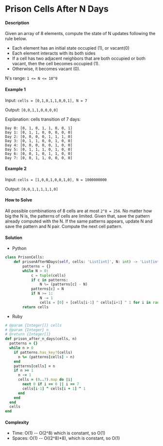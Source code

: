 # Prison Cells After N Days

#### Description

Given an array of 8 elements, compute the state of N updates following the rule below.

- Each element has an initial state occupied (1), or vacant(0)
- Each element interacts with its both sides
- If a cell has two adjacent neighbors that are both occupied or both vacant, then the cell becomes occupied (1).
- Otherwise, it becomes vacant (0).

N's range: `1 <= N <= 10^9`

#### Example 1
Input: `cells = [0,1,0,1,1,0,0,1], N = 7`

Output: `[0,0,1,1,0,0,0,0]`

Explanation: cells transition of 7 days:

```
Day 0: [0, 1, 0, 1, 1, 0, 0, 1]
Day 1: [0, 1, 1, 0, 0, 0, 0, 0]
Day 2: [0, 0, 0, 0, 1, 1, 1, 0]
Day 3: [0, 1, 1, 0, 0, 1, 0, 0]
Day 4: [0, 0, 0, 0, 0, 1, 0, 0]
Day 5: [0, 1, 1, 1, 0, 1, 0, 0]
Day 6: [0, 0, 1, 0, 1, 1, 0, 0]
Day 7: [0, 0, 1, 1, 0, 0, 0, 0]
```

#### Example 2
Input: `cells = [1,0,0,1,0,0,1,0], N = 1000000000`

Output: `[0,0,1,1,1,1,1,0]`

#### How to Solve

All possible combinations of 8 cells are at most `2^8 = 256`.
No matter how big the N is, the patterns of cells are limited.
Given that, save the pattern already computed with the N. If the same patterns appears, update N and save the pattern and N pair.
Compute the next cell pattern.

#### Solution
- Python

```python
class PrisonCells:
    def prisonAfterNDays(self, cells: 'List[int]', N: int) -> 'List[int]':
        patterns = {}
        while N > 0:
            c = tuple(cells)
            if c in patterns:
                N %= (patterns[c] - N)
            patterns[c] = N
            if N >= 1:
                N -= 1
                cells = [0] + [cells[i-1] ^ cells[i+1] ^ 1 for i in range(1, 7)] + [0]
        return cells
```

- Ruby

```ruby
# @param {Integer[]} cells
# @param {Integer} n
# @return {Integer[]}
def prison_after_n_days(cells, n)
  patterns = {}
  while n > 0
    if patterns.has_key?(cells)
      n %= (patterns[cells] - n)
    end
    patterns[cells] = n
    if n >= 1
      n -= 1
      cells = (0..7).map do |i|
        next 0 if i == 0 || i == 7
        cells[i-1] ^ cells[i + 1] ^ 1
      end
    end
  end
  cells
end
```

#### Complexity
- Time: O(1) -- O(2^8) which is constant, so O(1)
- Spaces: O(1) -- O((2^8)*8), which is constant, so O(1)